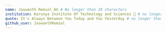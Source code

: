 ```yaml
---
name: Jaswanth Remiel AG # No longer than 28 characters
institution: Karunya Institute Of Technology and Sciences 🚩 # no longer than 58 characters
quote: It's Always Between You Today and You Yesterday # no longer than 100 characters, avoid using quotes(") to guarantee the format remains the same.
github_user: JaswanthRemiel
---
```

